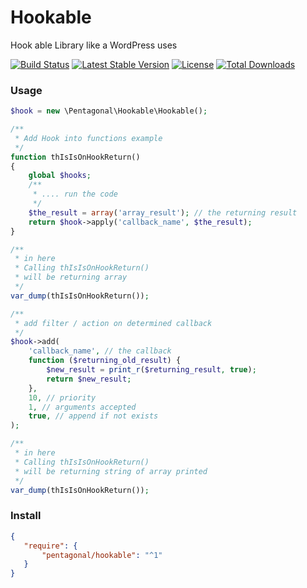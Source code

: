 # Hookable
Hook able Library like a WordPress uses

[![Build Status](https://travis-ci.org/pentagonal/Hookable.svg?branch=master)](https://travis-ci.org/pentagonal/Hookable)
[![Latest Stable Version](https://poser.pugx.org/pentagonal/hookable/v/stable)](https://packagist.org/packages/pentagonal/hookable)
[![License](https://poser.pugx.org/pentagonal/hookable/license)](https://packagist.org/packages/pentagonal/hookable)
[![Total Downloads](https://poser.pugx.org/pentagonal/hookable/downloads)](https://packagist.org/packages/pentagonal/hookable)

### Usage

```php
$hook = new \Pentagonal\Hookable\Hookable();

/**
 * Add Hook into functions example
 */
function thIsIsOnHookReturn()
{
    global $hooks;
    /**
     * .... run the code
     */
    $the_result = array('array_result'); // the returning result
    return $hook->apply('callback_name', $the_result);
}

/**
 * in here
 * Calling thIsIsOnHookReturn()
 * will be returning array
 */
var_dump(thIsIsOnHookReturn());

/**
 * add filter / action on determined callback
 */
$hook->add(
    'callback_name', // the callback
    function ($returning_old_result) {
        $new_result = print_r($returning_result, true);
        return $new_result;
    },
    10, // priority
    1, // arguments accepted
    true, // append if not exists
);

/**
 * in here
 * Calling thIsIsOnHookReturn()
 * will be returning string of array printed
 */
var_dump(thIsIsOnHookReturn());

```
### Install

```json
{
   "require": {
       "pentagonal/hookable": "^1"
   }
}
```
